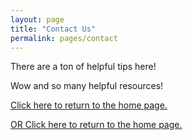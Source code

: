 ```yaml
---
layout: page
title: "Contact Us"
permalink: pages/contact
---
```


There are a ton of helpful tips here!

Wow and so many helpful resources!

[Click here to return to the home page.](../)

[OR Click here to return to the home page.](https://admullen93.github.io)
